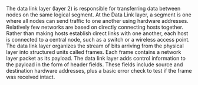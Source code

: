 The data link layer (layer 2) is responsible for transferring data between nodes on the same logical segment. At the Data Link layer, a segment is one where all nodes can send traffic to one another using hardware addresses.
Relatively few networks are based on directly connecting hosts together. Rather than making hosts establish direct links with one another, each host is connected to a central node, such as a switch or a wireless access point.
The data link layer organizes the stream of bits arriving from the physical layer into structured units called frames. Each frame contains a network layer packet as its payload. The data link layer adds control information to the payload in the form of header fields. These fields include source and destination hardware addresses, plus a basic error check to test if the frame was received intact.

